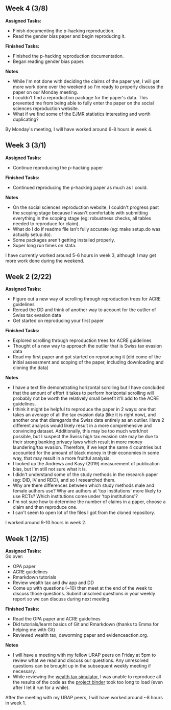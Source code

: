 ## Week 4 (3/8)
**Assigned Tasks:**
 - Finish documenting the p-hacking reproduction.
 - Read the gender bias paper and begin reproducing it.

 **Finished Tasks:**
 - Finished the p-hacking reproduction documentation.
 - Began reading gender bias paper.

 **Notes**
 - While I'm not done with deciding the claims of the paper yet, I will get more work done over the weekend so I'm ready to properly discuss the paper on our Monday meeting.
 - I couldn't find a reproduction package for the paper's data. This prevented me from being able to fully enter the paper on the social sciences reproduction website.
 - What if we find some of the EJMR statistics interesting and worth duplicating?

 By Monday's meeting, I will have worked around 6-8 hours in week 4.

## Week 3 (3/1)
**Assigned Tasks:** 
- Continue reproducing the p-hacking paper

**Finished Tasks:**
- Continued reproducing the p-hacking paper as much as I could.

**Notes**
- On the social sciences reproduction website, I couldn't progress past the scoping stage because I wasn't comfortable with submitting everything in the scoping stage (eg: robustness checks, all tables needed to reproduce for claim).
- What do I do if readme file isn't fully accurate (eg: make setup.do was actually setup.do).
- Some packages aren't getting installed properly.
- Super long run times on stata.

I have currently worked around 5-6 hours in week 3, although I may get more work done during the weekend.

## Week 2 (2/22)
**Assigned Tasks:**  
- Figure out a new way of scrolling through reproduction trees for ACRE guidelines
- Reread the DD and think of another way to account for the outlier of Swiss tax evasion data
- Get started on reproducing your first paper

**Finished Tasks:**
- Explored scrolling through reproduction trees for ACRE guidelines
- Thought of a new way to approach the outlier that is Swiss tax evasion data
- Read my first paper and got started on reproducing it (did come of the initial assessment and scoping of the paper, including downloading and cloning the data)

**Notes**
- I have a text file demonstrating horizontal scrolling but I have concluded that the amount of effort it takes to perform horizontal scrolling will probably not be worth the relatively small benefit it'll add to the ACRE guidelines.
- I think it might be helpful to reproduce the paper in 2 ways: one that takes an average of all the tax evasion data (like it is right now), and another one that disregards the Swiss data entirely as an outlier. Have 2 different analysis would likely result in a more comprehensive and convincing dataset. Additionally, this may be too much work/not possible, but I suspect the Swiss high tax evasion rate may be due to their strong banking privacy laws which result in more money laundering/tax evasion. Therefore, if we kept the same 4 countries but accounted for the amount of black money in their economies in some way, that may result in a more fruitful analysis.
- I looked up the Andrews and Kasy (2019) measurement of publication bias, but I'm still not sure what it is.
- I didn't understand some of the study methods in the research paper (eg: DID, IV and RDD), and so I researched them.
- Why are there differences between which study methods male and female authors use? Why are authors at 'top institutions' more likely to use RCTs? Which institutions come under 'top institutions'?
- I'm not sure how to determine the number of claims in a paper, choose a claim and then reproduce one.
- I can't seem to open lot of the files I got from the cloned repository.

I worked around 9-10 hours in week 2.

## Week 1 (2/15)
**Assigned Tasks:**  
Go over:
- OPA paper
- ACRE guidelines
- Rmarkdown tutorials
- Review wealth tax and dw app and DD
- Come up with questions (~10) then meet at the end of the week to discuss those questions. Submit unsolved questions in your weekly report so we can discuss during next meeting.

**Finished Tasks:**
- Read the OPA paper and ACRE guidelines
- Did tutorials/learnt basics of Git and Rmarkdown (thanks to Emma for helping me with Git)
- Reviewed wealth tax, deworming paper and evidenceaction.org.

**Notes**
- I will have a meeting with my fellow URAP peers on Friday at 5pm to review what we read and discuss our questions. Any unresolved questions can be brought up in the subsequent weekly meeting if necessary.
- While reviewing the [wealth tax simulator](http://wealthtaxsimulator.org/analysis/#7_-_visualization), I was unable to reproduce all the results of the code as the [project binder](https://mybinder.org/v2/gh/fhoces/opa-wealthtax/master?urlpath=rstudio) took too long to load (even after I let it run for a while).

After the meeting with my URAP peers, I will have worked around ~8 hours in week 1.
